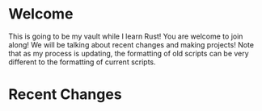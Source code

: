 # Welcome

This is going to be my vault while I learn Rust! You are welcome to join along! We will be talking about recent changes and making projects! Note that as my process is updating, the formatting of old scripts can be very different to the formatting of current scripts.

# Recent Changes
